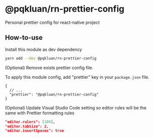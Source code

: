 # @pqkluan/rn-prettier-config

Personal prettier config for react-native project

## How-to-use

Install this module as dev dependency

```bash
yarn add --dev @pqkluan/rn-prettier-config
```

(Optional) Remove exists prettier config file.

To apply this module config, add "prettier" key in your `package.json` file.

```
{
  // ...
  "prettier": "@pqkluan/rn-prettier-config"
}
```

(Optional) Update Visual Studio Code setting so editor rules will be the same with Prettier formatting rules

```json
"editor.rulers": [100],
"editor.tabSize": 2,
"editor.insertSpaces": true
```